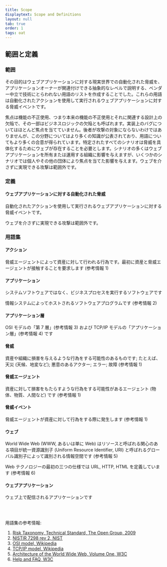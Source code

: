 ```yaml
---
title: Scope
displaytext: Scope and Definitions
layout: null
tab: true
order: 1
tags: oat
---
```


## 範囲と定義

### 範囲
その目的はウェブアプリケーションに対する現実世界での自動化された脅威を、アプリケーションオーナーが関連付けできる抽象的なレベルで説明する、ベンダー中立で技術にとらわれない用語のリストを作成することでした。これらの用語は自動化されたアクションを使用して実行されるウェブアプリケーションに対する脅威イベントです。

焦点は機能の不正使用、つまり本来の機能の不正使用とそれに関連する設計上の欠陥で、その一部はビジネスロジックの欠陥とも呼ばれます。実装上のバグについてはほとんど焦点を当てていません。後者が攻撃の対象にならないわけではありませんが、この分野についてはより多くの知識が公表されており、用語についてもより多くの合意が得られています。特定されたすべてのシナリオは脅威を具体化するためにウェブが存在することを必要とします。シナリオの多くはウェブアプリケーションを所有または運用する組織に影響を与えますが、いくつかのシナリオでは個人やその他の団体により焦点を当てた影響を与えます。ウェブを介さずに実現できる攻撃は範囲外です。

### 定義

#### ウェブアプリケーションに対する自動化された脅威
自動化されたアクションを使用して実行されるウェブアプリケーションに対する脅威イベントです。

ウェブを介さずに実現できる攻撃は範囲外です。

### 用語集

#### アクション
脅威エージェントによって資産に対して行われる行為です。最初に資産と脅威エージェントが接触することを要求します (参考情報 1)

#### アプリケーション
システムソフトウェアではなく、ビジネスプロセスを実行するソフトウェアです

情報システムによってホストされるソフトウェアプログラムです (参考情報 2)
#### アプリケーション層
OSI モデルの「第 7 層」(参考情報 3) および TCP/IP モデルの「アプリケーション層」(参考情報 4) です

#### 脅威
資産や組織に損害を与えるような行為をする可能性のあるものです; たとえば、天災 (天候、地変など); 悪意のあるアクター; エラー; 故障 (参考情報 1)

#### 脅威エージェント
資産に対して損害をもたらすような行為をする可能性があるエージェント (物体、物質、人間など) です (参考情報 1)

#### 脅威イベント
脅威エージェントが資産に対して行為をする際に発生します (参考情報 1)

#### ウェブ
World Wide Web (WWW, あるいは単に Web) はリソースと呼ばれる関心のある項目が統一資源識別子 (Uniform Resource Identifier, URI) と呼ばれるグローバル識別子によって識別される情報空間です (参考情報 5)

Web テクノロジーの最初の三つの仕様では URL, HTTP, HTML を定義しています (参考情報 6)

#### ウェブアプリケーション
ウェブ上で配信されるアプリケーションです

<br/><br/>

用語集の参考情報:
1. [Risk Taxonomy, Technical Standard, The Open Group, 2009](http://pubs.opengroup.org/onlinepubs/9699919899/toc.pdf)
1. [NISTIR 7298 rev 2, NIST](http://nvlpubs.nist.gov/nistpubs/ir/2013/NIST.IR.7298r2.pdf)
1. [OSI model, Wikipedia](http://en.wikipedia.org/wiki/OSI_model)
1. [TCP/IP model, Wikipedia](http://en.wikipedia.org/wiki/Internet_protocol_suite)
1. [Architecture of the World Wide Web, Volume One, W3C](http://www.w3.org/TR/webarch/)
1. [Help and FAQ, W3C](http://www.w3.org/Help/)
